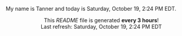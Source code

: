 My name is Tanner and today is Saturday, October 19, 2:24 PM EDT.

<p align="center">This <i>README</i> file is generated <b>every 3 hours</b>!</br>Last refresh: Saturday, October 19, 2:24 PM EDT<br /></p>
